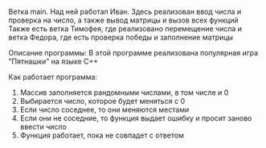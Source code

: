 Ветка main. Над ней работал Иван. Здесь реализован ввод числа и проверка на число, а также вывод матрицы и вызов всех функций
Также есть ветка Тимофея, где реализовано перемещение числа и ветка Федора, где есть проверка победы и заполнение матрицы

Описание программы:
В этой программе реализована популярная игра "Пятнашки" на языке С++

Как работает программа:
  1. Массив заполняется рандомными числами, в том числе и 0
  2. Выбирается число, которое будет меняться с 0
  3. Если число соседнее, то они меняются местами
  4. Если они не соседние, то функция выдает ошибку и просит заново ввести число
  5. Функция работает, пока не совпадет с ответом

